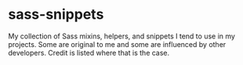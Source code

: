 sass-snippets
=============

My collection of Sass mixins, helpers, and snippets I tend to use in my projects. Some are original to me and some are influenced by other developers. Credit is listed where that is the case. 
